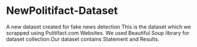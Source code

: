 # NewPolitifact-Dataset
A new dataset created for fake news detection
This is the dataset which we scrapped using Politifact.com Websites. We used Beautiful Soup library for dataset collection.Our dataset contains Statement and Results.
